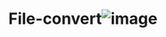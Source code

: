 # File-convert![image](https://github.com/GUNA-SEKARAN/File-convert/assets/88916677/1efdc49d-1616-4bd1-b95c-85fb240743fb)
